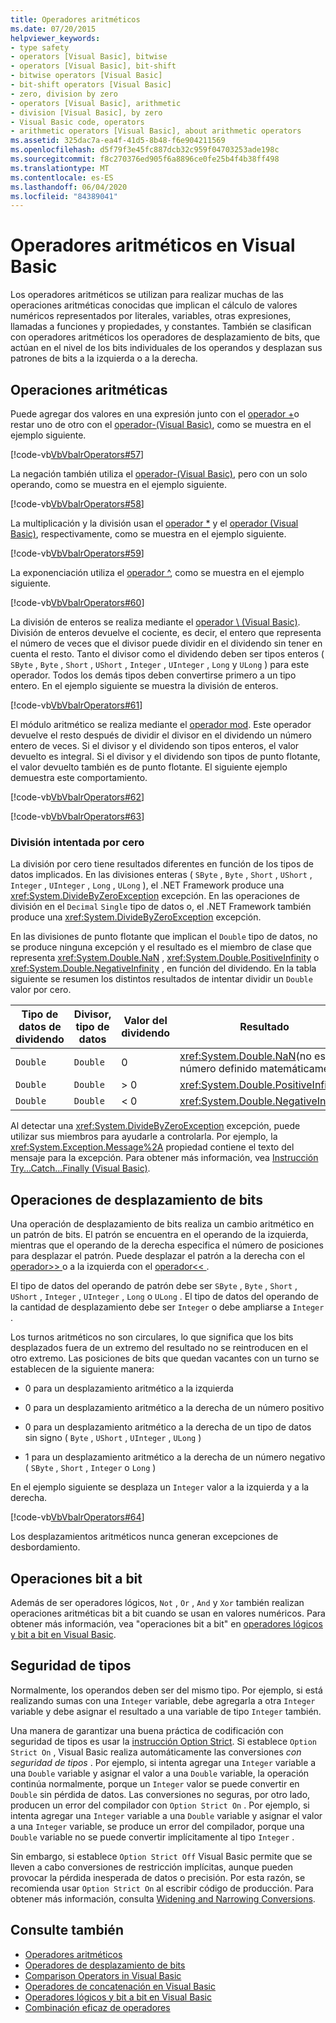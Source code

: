 ```yaml
---
title: Operadores aritméticos
ms.date: 07/20/2015
helpviewer_keywords:
- type safety
- operators [Visual Basic], bitwise
- operators [Visual Basic], bit-shift
- bitwise operators [Visual Basic]
- bit-shift operators [Visual Basic]
- zero, division by zero
- operators [Visual Basic], arithmetic
- division [Visual Basic], by zero
- Visual Basic code, operators
- arithmetic operators [Visual Basic], about arithmetic operators
ms.assetid: 325dac7a-ea4f-41d5-8b48-f6e904211569
ms.openlocfilehash: d5f79f3e45fc887dcb32c959f04703253ade198c
ms.sourcegitcommit: f8c270376ed905f6a8896ce0fe25b4f4b38ff498
ms.translationtype: MT
ms.contentlocale: es-ES
ms.lasthandoff: 06/04/2020
ms.locfileid: "84389041"
---
```

# <a name="arithmetic-operators-in-visual-basic"></a>Operadores aritméticos en Visual Basic
Los operadores aritméticos se utilizan para realizar muchas de las operaciones aritméticas conocidas que implican el cálculo de valores numéricos representados por literales, variables, otras expresiones, llamadas a funciones y propiedades, y constantes. También se clasifican con operadores aritméticos los operadores de desplazamiento de bits, que actúan en el nivel de los bits individuales de los operandos y desplazan sus patrones de bits a la izquierda o a la derecha.  
  
## <a name="arithmetic-operations"></a>Operaciones aritméticas  
 Puede agregar dos valores en una expresión junto con el [operador +](../../../language-reference/operators/addition-operator.md)o restar uno de otro con el [operador-(Visual Basic)](../../../language-reference/operators/subtraction-operator.md), como se muestra en el ejemplo siguiente.  
  
 [!code-vb[VbVbalrOperators#57](~/samples/snippets/visualbasic/VS_Snippets_VBCSharp/VbVbalrOperators/VB/Class1.vb#57)]  
  
 La negación también utiliza el [operador-(Visual Basic)](../../../language-reference/operators/subtraction-operator.md), pero con un solo operando, como se muestra en el ejemplo siguiente.  
  
 [!code-vb[VbVbalrOperators#58](~/samples/snippets/visualbasic/VS_Snippets_VBCSharp/VbVbalrOperators/VB/Class1.vb#58)]  
  
 La multiplicación y la división usan el [operador *](../../../language-reference/operators/multiplication-operator.md) y el [operador (Visual Basic)](../../../language-reference/operators/floating-point-division-operator.md), respectivamente, como se muestra en el ejemplo siguiente.  
  
 [!code-vb[VbVbalrOperators#59](~/samples/snippets/visualbasic/VS_Snippets_VBCSharp/VbVbalrOperators/VB/Class1.vb#59)]  
  
 La exponenciación utiliza el [operador ^](../../../language-reference/operators/exponentiation-operator.md), como se muestra en el ejemplo siguiente.  
  
 [!code-vb[VbVbalrOperators#60](~/samples/snippets/visualbasic/VS_Snippets_VBCSharp/VbVbalrOperators/VB/Class1.vb#60)]  
  
 La división de enteros se realiza mediante el [operador \ (Visual Basic)](../../../language-reference/operators/integer-division-operator.md). División de enteros devuelve el cociente, es decir, el entero que representa el número de veces que el divisor puede dividir en el dividendo sin tener en cuenta el resto. Tanto el divisor como el dividendo deben ser tipos enteros ( `SByte` , `Byte` , `Short` , `UShort` , `Integer` , `UInteger` , `Long` y `ULong` ) para este operador. Todos los demás tipos deben convertirse primero a un tipo entero. En el ejemplo siguiente se muestra la división de enteros.  
  
 [!code-vb[VbVbalrOperators#61](~/samples/snippets/visualbasic/VS_Snippets_VBCSharp/VbVbalrOperators/VB/Class1.vb#61)]  
  
 El módulo aritmético se realiza mediante el [operador mod](../../../language-reference/operators/mod-operator.md). Este operador devuelve el resto después de dividir el divisor en el dividendo un número entero de veces. Si el divisor y el dividendo son tipos enteros, el valor devuelto es integral. Si el divisor y el dividendo son tipos de punto flotante, el valor devuelto también es de punto flotante. El siguiente ejemplo demuestra este comportamiento.  
  
 [!code-vb[VbVbalrOperators#62](~/samples/snippets/visualbasic/VS_Snippets_VBCSharp/VbVbalrOperators/VB/Class1.vb#62)]  
  
 [!code-vb[VbVbalrOperators#63](~/samples/snippets/visualbasic/VS_Snippets_VBCSharp/VbVbalrOperators/VB/Class1.vb#63)]  
  
### <a name="attempted-division-by-zero"></a>División intentada por cero  
 La división por cero tiene resultados diferentes en función de los tipos de datos implicados. En las divisiones enteras ( `SByte` , `Byte` , `Short` , `UShort` , `Integer` , `UInteger` , `Long` , `ULong` ), el .NET Framework produce una <xref:System.DivideByZeroException> excepción. En las operaciones de división en el `Decimal` `Single` tipo de datos o, el .NET Framework también produce una <xref:System.DivideByZeroException> excepción.  
  
 En las divisiones de punto flotante que implican el `Double` tipo de datos, no se produce ninguna excepción y el resultado es el miembro de clase que representa <xref:System.Double.NaN> , <xref:System.Double.PositiveInfinity> o <xref:System.Double.NegativeInfinity> , en función del dividendo. En la tabla siguiente se resumen los distintos resultados de intentar dividir un `Double` valor por cero.  
  
|Tipo de datos de dividendo|Divisor, tipo de datos|Valor del dividendo|Resultado|  
|---|---|---|---|  
|`Double`|`Double`|0|<xref:System.Double.NaN>(no es un número definido matemáticamente)|  
|`Double`|`Double`|> 0|<xref:System.Double.PositiveInfinity>|  
|`Double`|`Double`|\< 0|<xref:System.Double.NegativeInfinity>|  
  
 Al detectar una <xref:System.DivideByZeroException> excepción, puede utilizar sus miembros para ayudarle a controlarla. Por ejemplo, la <xref:System.Exception.Message%2A> propiedad contiene el texto del mensaje para la excepción. Para obtener más información, vea [Instrucción Try...Catch...Finally (Visual Basic)](../../../language-reference/statements/try-catch-finally-statement.md).  
  
## <a name="bit-shift-operations"></a>Operaciones de desplazamiento de bits  
 Una operación de desplazamiento de bits realiza un cambio aritmético en un patrón de bits. El patrón se encuentra en el operando de la izquierda, mientras que el operando de la derecha especifica el número de posiciones para desplazar el patrón. Puede desplazar el patrón a la derecha con el [operador>> ](../../../language-reference/operators/right-shift-operator.md) o a la izquierda con el [operador<< ](../../../language-reference/operators/left-shift-operator.md).  
  
 El tipo de datos del operando de patrón debe ser `SByte` , `Byte` , `Short` , `UShort` , `Integer` , `UInteger` , `Long` o `ULong` . El tipo de datos del operando de la cantidad de desplazamiento debe ser `Integer` o debe ampliarse a `Integer` .  
  
 Los turnos aritméticos no son circulares, lo que significa que los bits desplazados fuera de un extremo del resultado no se reintroducen en el otro extremo. Las posiciones de bits que quedan vacantes con un turno se establecen de la siguiente manera:  
  
- 0 para un desplazamiento aritmético a la izquierda  
  
- 0 para un desplazamiento aritmético a la derecha de un número positivo  
  
- 0 para un desplazamiento aritmético a la derecha de un tipo de datos sin signo ( `Byte` , `UShort` , `UInteger` , `ULong` )  
  
- 1 para un desplazamiento aritmético a la derecha de un número negativo ( `SByte` , `Short` , `Integer` o `Long` )  
  
 En el ejemplo siguiente se desplaza un `Integer` valor a la izquierda y a la derecha.  
  
 [!code-vb[VbVbalrOperators#64](~/samples/snippets/visualbasic/VS_Snippets_VBCSharp/VbVbalrOperators/VB/Class1.vb#64)]  
  
 Los desplazamientos aritméticos nunca generan excepciones de desbordamiento.  
  
## <a name="bitwise-operations"></a>Operaciones bit a bit  
 Además de ser operadores lógicos, `Not` , `Or` , `And` y `Xor` también realizan operaciones aritméticas bit a bit cuando se usan en valores numéricos. Para obtener más información, vea "operaciones bit a bit" en [operadores lógicos y bit a bit en Visual Basic](logical-and-bitwise-operators.md).  
  
## <a name="type-safety"></a>Seguridad de tipos  
 Normalmente, los operandos deben ser del mismo tipo. Por ejemplo, si está realizando sumas con una `Integer` variable, debe agregarla a otra `Integer` variable y debe asignar el resultado a una variable de tipo `Integer` también.  
  
 Una manera de garantizar una buena práctica de codificación con seguridad de tipos es usar la [instrucción Option Strict](../../../language-reference/statements/option-strict-statement.md). Si establece `Option Strict On` , Visual Basic realiza automáticamente las conversiones *con seguridad de tipos* . Por ejemplo, si intenta agregar una `Integer` variable a una `Double` variable y asignar el valor a una `Double` variable, la operación continúa normalmente, porque un `Integer` valor se puede convertir en `Double` sin pérdida de datos. Las conversiones no seguras, por otro lado, producen un error del compilador con `Option Strict On` . Por ejemplo, si intenta agregar una `Integer` variable a una `Double` variable y asignar el valor a una `Integer` variable, se produce un error del compilador, porque una `Double` variable no se puede convertir implícitamente al tipo `Integer` .  
  
 Sin embargo, si establece `Option Strict Off` Visual Basic permite que se lleven a cabo conversiones de restricción implícitas, aunque pueden provocar la pérdida inesperada de datos o precisión. Por esta razón, se recomienda usar `Option Strict On` al escribir código de producción. Para obtener más información, consulta [Widening and Narrowing Conversions](../data-types/widening-and-narrowing-conversions.md).  
  
## <a name="see-also"></a>Consulte también

- [Operadores aritméticos](../../../language-reference/operators/arithmetic-operators.md)
- [Operadores de desplazamiento de bits](../../../language-reference/operators/bit-shift-operators.md)
- [Comparison Operators in Visual Basic](comparison-operators.md)
- [Operadores de concatenación en Visual Basic](concatenation-operators.md)
- [Operadores lógicos y bit a bit en Visual Basic](logical-and-bitwise-operators.md)
- [Combinación eficaz de operadores](efficient-combination-of-operators.md)
